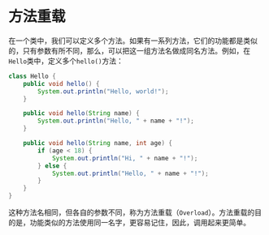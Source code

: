 # 方法重载

在一个类中，我们可以定义多个方法。如果有一系列方法，它们的功能都是类似的，只有参数有所不同，那么，可以把这一组方法名做成同名方法。例如，在`Hello`类中，定义多个`hello()`方法：
```java
class Hello {
    public void hello() {
        System.out.println("Hello, world!");
    }

    public void hello(String name) {
        System.out.println("Hello, " + name + "!");
    }

    public void hello(String name, int age) {
        if (age < 18) {
            System.out.println("Hi, " + name + "!");
        } else {
            System.out.println("Hello, " + name + "!");
        }
    }
}
```

这种方法名相同，但各自的参数不同，称为方法重载（`Overload`）。方法重载的目的是，功能类似的方法使用同一名字，更容易记住，因此，调用起来更简单。